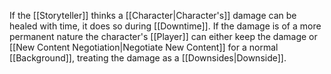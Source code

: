 If the [[Storyteller]] thinks a [[Character|Character's]] damage can be healed with time, it does so during [[Downtime]]. If the damage is of a more permanent nature the character's [[Player]] can either keep the damage or [[New Content Negotiation|Negotiate New Content]] for a normal [[Background]], treating the damage as a [[Downsides|Downside]].